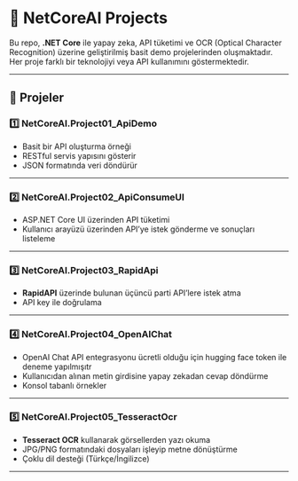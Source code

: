 
# 🧠 NetCoreAI Projects

Bu repo, **.NET Core** ile yapay zeka, API tüketimi ve OCR (Optical Character Recognition) üzerine geliştirilmiş basit demo projelerinden oluşmaktadır.  
Her proje farklı bir teknolojiyi veya API kullanımını göstermektedir.

---

## 📂 Projeler

### 1️⃣ NetCoreAI.Project01_ApiDemo
- Basit bir API oluşturma örneği
- RESTful servis yapısını gösterir
- JSON formatında veri döndürür

---

### 2️⃣ NetCoreAI.Project02_ApiConsumeUI
- ASP.NET Core UI üzerinden API tüketimi
- Kullanıcı arayüzü üzerinden API’ye istek gönderme ve sonuçları listeleme

---

### 3️⃣ NetCoreAI.Project03_RapidApi
- **RapidAPI** üzerinde bulunan üçüncü parti API’lere istek atma
- API key ile doğrulama


---

### 4️⃣ NetCoreAI.Project04_OpenAIChat
- OpenAI Chat API entegrasyonu ücretli olduğu için hugging face token ile deneme yapılmışıtr
- Kullanıcıdan alınan metin girdisine yapay zekadan cevap döndürme
- Konsol  tabanlı örnekler

---

### 5️⃣ NetCoreAI.Project05_TesseractOcr
- **Tesseract OCR** kullanarak görsellerden yazı okuma
- JPG/PNG formatındaki dosyaları işleyip metne dönüştürme
- Çoklu dil desteği (Türkçe/İngilizce)

---

